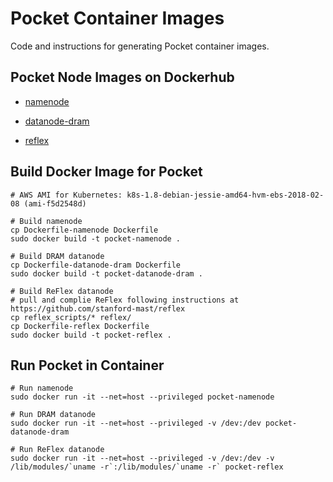 # Pocket Container Images

Code and instructions for generating Pocket container images. 

## Pocket Node Images on Dockerhub
* [namenode](https://hub.docker.com/r/yawenw/pocket-namenode/)

* [datanode-dram](https://hub.docker.com/r/yawenw/pocket-datanode-dram/)

* [reflex](https://hub.docker.com/r/yawenw/pocket-reflex/)


## Build Docker Image for Pocket 
``` 
# AWS AMI for Kubernetes: k8s-1.8-debian-jessie-amd64-hvm-ebs-2018-02-08 (ami-f5d2548d)

# Build namenode
cp Dockerfile-namenode Dockerfile
sudo docker build -t pocket-namenode .

# Build DRAM datanode
cp Dockerfile-datanode-dram Dockerfile
sudo docker build -t pocket-datanode-dram .

# Build ReFlex datanode 
# pull and complie ReFlex following instructions at https://github.com/stanford-mast/reflex
cp reflex_scripts/* reflex/
cp Dockerfile-reflex Dockerfile
sudo docker build -t pocket-reflex .
```

## Run Pocket in Container
``` 
# Run namenode
sudo docker run -it --net=host --privileged pocket-namenode

# Run DRAM datanode
sudo docker run -it --net=host --privileged -v /dev:/dev pocket-datanode-dram

# Run ReFlex datanode 
sudo docker run -it --net=host --privileged -v /dev:/dev -v /lib/modules/`uname -r`:/lib/modules/`uname -r` pocket-reflex
```

